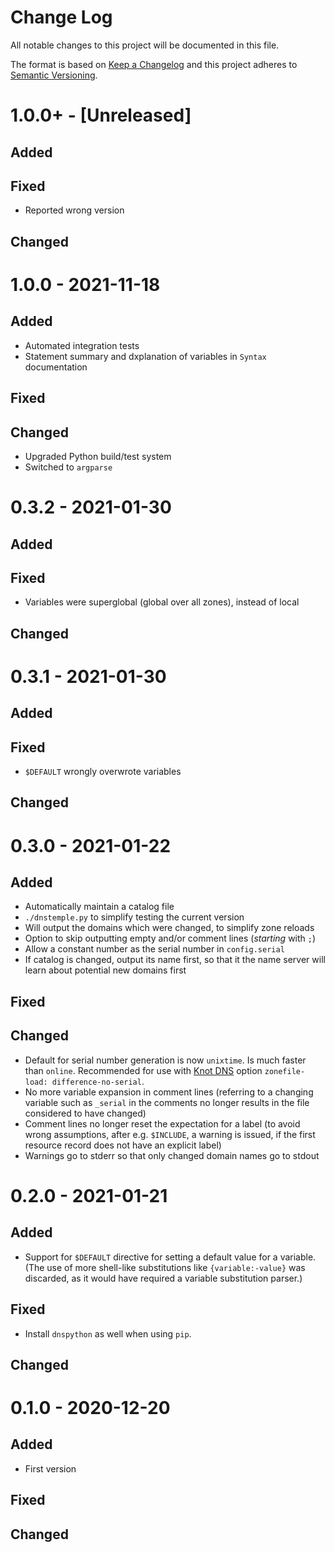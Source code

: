 # Change Log

All notable changes to this project will be documented in this file.

The format is based on [Keep a Changelog](https://keepachangelog.com/) and this
project adheres to [Semantic Versioning](https://semver.org/).

# 1.0.0+ - [Unreleased]

## Added

## Fixed
- Reported wrong version

## Changed


# 1.0.0 - 2021-11-18

## Added

- Automated integration tests
- Statement summary and dxplanation of variables in `Syntax` documentation

## Fixed

## Changed

- Upgraded Python build/test system
- Switched to `argparse`

# 0.3.2 - 2021-01-30

## Added

## Fixed

- Variables were superglobal (global over all zones), instead of local

## Changed

# 0.3.1 - 2021-01-30

## Added

## Fixed

- `$DEFAULT` wrongly overwrote variables

## Changed

# 0.3.0 - 2021-01-22

## Added

- Automatically maintain a catalog file
- `./dnstemple.py` to simplify testing the current version
- Will output the domains which were changed, to simplify zone reloads
- Option to skip outputting empty and/or comment lines (_starting_ with `;`)
- Allow a constant number as the serial number in `config.serial`
- If catalog is changed, output its name first, so that it the name server will
  learn about potential new domains first

## Fixed

## Changed

- Default for serial number generation is now `unixtime`. Is much faster than
  `online`. Recommended for use with [Knot DNS](https://knot-dns.cz) option
  `zonefile-load: difference-no-serial`.
- No more variable expansion in comment lines (referring to a changing variable
  such as `_serial` in the comments no longer results in the file considered to
  have changed)
- Comment lines no longer reset the expectation for a label (to avoid wrong
  assumptions, after e.g. `$INCLUDE`, a warning is issued, if the first resource
  record does not have an explicit label)
- Warnings go to stderr so that only changed domain names go to stdout

# 0.2.0 - 2021-01-21

## Added

- Support for `$DEFAULT` directive for setting a default value for a variable.
  (The use of more shell-like substitutions like `{variable:-value}` was
  discarded, as it would have required a variable substitution parser.)

## Fixed

- Install `dnspython` as well when using `pip`.

## Changed

# 0.1.0 - 2020-12-20

## Added

- First version

## Fixed

## Changed
